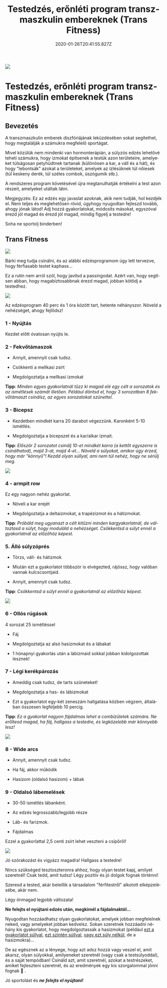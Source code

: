 ﻿---
date: "2020-01-26T20:41:55.827Z"
title: "Testedzés, erőnléti program transzmaszkulin embereknek (Trans Fitness)"
lang: hu
---

<div class="header-image"><img src="assets/images/undraw_medical_care.svg" /></div>

# Testedzés, erőnléti program transzmaszkulin embereknek (Trans Fitness)

## Bevezetés

A transzmaszkulin emberek diszfóriájának leküzdésében sokat segítethet, hogy megtalálják a számukra megfelelő sportágat.

Mivel közülük nem mindenki van hormonterápián, a súlyzós edzés lehetővé teheti számukra, hogy izmokat építsenek a testük azon területeire, amelyeket túlságosan petyhüdtnek tartanak (különösen a kar, a váll és a hát), és hogy "lebontsák" azokat a területeket, amelyek az ízlésüknek túl nőiesek (túl keskeny derék, túl széles combok, úszógumik stb.).

A rendszeres program követésével újra megtanulhatják értékelni a test azon részeit, amelyeket utáltak látni.


<div class="infobox info">

Megjegyzés: Ez az edzés egy javaslat azoknak, akik nem tudják, hol kezdjék el. Nem teljes és meglehetősen rövid, úgyhogy nyugodtan fejleszd tovább, ahogy jónak látod! Adj hozzá gyakorlatokat, módosíts másokat, egyszóval érezd jól magad és érezd jól magad, mindig figyelj a testedre!

</div>

<div class="infobox error">

Soha ne sportolj binderben!

</div>

## Trans Fitness

<div class="content-image"><img src="assets/images/trans-fitness.png" /></div>

Bárki meg tudja csinálni, és az alábbi edzésprogramom úgy lett tervezve, hogy férfiasabb testet kaphass...

Ez a rutin nem arról szól, hogy javítsd a passingodat. Azért van, hogy segítsen abban, hogy magabiztosabbnak érezd magad, jobban kötődj a testedhez.

<div class="content-image"><img src="assets/images/trans-fitness-1.png" /></div>

Az edzésprogram 40 perc és 1 óra között tart, hetente néhányszor. Növeld a nehézséget, ahogy fejlődsz!

### 1 - Nyújtás

Kezdet előtt óvatosan nyújts le.

### 2 - Fekvőtámaszok

* Annyit, amennyit csak tudsz.

* Csökkenti a mellkasi zsírt

* Megdolgoztatja a mellkasi izmokat

**Tipp**: *Minden egyes gyakorlatnál tűzz ki magad elé egy célt a sorozatok és az ismétlések számát illetően. Például döntsd el, hogy 3 sorozatban 8 fekvőtámaszt csinálsz, az egyes sorozatokat szünettel.*

### 3 - Bicepsz

* Kezdetben mindkét karra 20 darabot végezzünk. Karonként 5-10 ismétlés.

* Megdolgoztatja a bicepszet és a kar/alkar izmait.

**Tipp**: *Először 2 sorozatot csinálj 10-et mindkét karra (a kettőt egyszerre is csinálhatod), majd 3-at, majd 4-et... Növeld a súlyokat, amikor úgy érzed, hogy már "könnyű"! Kezdd olyan súllyal, ami nem túl nehéz, hogy ne sérülj meg.*

<div class="content-image"><img src="assets/images/trans-fitness-2.png" /></div>

### 4 - armpit row

Ez egy nagyon nehéz gyakorlat.


* Növeli a kar erejét

* Megdolgoztatja a deltaizmokat, a trapézizmot és a hátizmokat.

**Tipp**: *Próbáld meg ugyanazt a célt kitűzni minden kargyakorlatnál, de változtasd a súlyt, hogy moduláld a nehézséget. Csökkentsd a súlyt ennél a gyakorlatnál az előzőhöz képest.*

### 5. Álló súlyzóprés

* Törzs, váll- és hátizmok

* Miután ezt a gyakorlatot többször is elvégezted, rájössz, hogy valóban vannak kulcscsontjaid.

* Annyit, amennyit csak tudsz.

**Tipp**: *Csökkentsd a súlyt ennél a gyakorlatnál az előzőhöz képest.*

<div class="content-image"><img src="assets/images/trans-fitness-3.png" /></div>

### 6 - Ollós rúgások

4 sorozat 25 ismétléssel

* Fáj

* Megdolgoztatja az alsó hasizmokat és a lábakat

* 1 hónapnyi gyakorlás után a lábizmaid sokkal jobban kidolgozottak lesznek!

### 7 - Légi kerékpározás

* Ameddig csak tudsz, de tarts szüneteket!

* Megdolgoztatja a has- és lábizmokat

* Ezt a gyakorlatot egy-két zeneszám hallgatása közben végzem, általában összesen legfeljebb 10 percig.

**Tipp**: *Ez a gyakorlat nagyon fájdalmas lehet a combízületek számára. Ne erőltesd magad, ha fáj, hallgass a testedre, és legközelebb már könnyebb lesz!*

<div class="content-image"><img src="assets/images/trans-fitness-4.png" /></div>

### 8 - Wide arcs

* Annyit, amennyit csak tudsz.

* Ha fáj, akkor működik

* Hasizom (oldalsó hasizom) + lábak

### 9 - Oldalsó lábemelések

* 30-50 ismétlés lábanként.

* Az edzés legrosszabb/legjobb része

* Láb- és farizmok.

* Fájdalmas

Ezzel a gyakorlattal 2,5 centi zsírt lehet veszteni a csípőről!

<div class="content-image"><img src="assets/images/trans-fitness-5.png" /></div>

Jó szórakozást és vigyázz magadra! Hallgass a testedre!

Nincs szükséged tesztoszteronra ahhoz, hogy olyan testet kapj, amilyet szeretnél! Csak tedd, amit tudsz!
Légy pozitív és jó dolgok fognak történni!

Szeresd a tested, akár beleillik a társadalom "férfitestről" alkotott elképzelésébe, akár nem.

Légy önmagad legjobb változata!

**Ne felejts el nyújtani edzés után, megkímél a fájdalmaktól...**

Nyugodtan hozzáadhatsz olyan gyakorlatokat, amelyek jobban megfelelnek neked, vagy amelyeket jobban kedvelsz. Sokan szeretnek hozzáadni néhány kis gyakorlatot, hogy megdolgoztassák a hasizmokat (például [ezt a gyakorlatot súllyal](https://www.youtube.com/watch?t=32&v=pDTHSnoGoEc&feature=youtu.be), [ezt szintén súllyal](https://www.youtube.com/watch?v=_bVcLMlYZM8), [vagy ezt súly nélkül](https://www.youtube.com/watch?v=FrFyUbxs1uQ), de a hasizmokra)...


De az egésznek az a lényege, hogy azt adsz hozzá vagy veszel el, amit akarsz, olyan súlyokkal, amilyeneket szeretnél (vagy csak a testsúlyoddal), és a saját tempódban! Csináld azt, amit szeretnél, azokat a testrészeket, amiket fejleszteni szeretnél, és az eredmények egy kis szorgalommal jönni fognak 🙂 .

Jó sportolást és ***ne felejts el nyújtani!***



